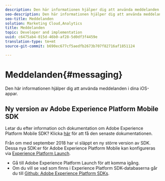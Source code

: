 ```yaml
---
description: Den här informationen hjälper dig att använda meddelanden i dina iOS-appar.
seo-description: Den här informationen hjälper dig att använda meddelanden i dina iOS-appar.
seo-title: Meddelanden
solution: Marketing Cloud,Analytics
title: Meddelanden
topic: Developer and implementation
uuid: c6475ab4-015d-46b0-af28-5d0df3f4459e
translation-type: tm+mt
source-git-commit: b690ec677cf5aedfb2673b707f82716af1851124

---
```



# Meddelanden{#messaging}

Den här informationen hjälper dig att använda meddelanden i dina iOS-appar.

## Ny version av Adobe Experience Platform Mobile SDK

Letar du efter information och dokumentation om Adobe Experience Platform Mobile SDK? Klicka [här](https://aep-sdks.gitbook.io/docs/) för att få den senaste dokumentationen.

Från om med september 2018 har vi släppt en ny större version av SDK. Dessa nya SDK:er för Adobe Experience Platform Mobile kan konfigureras via [Experience Platform Launch](https://www.adobe.com/experience-platform/launch.html).

* Gå till Adobe Experience Platform Launch för att komma igång.
* Om du vill se vad som finns i Experience Platform SDK-databaserna går du till [Github: Adobe Experience Platform SDKs](https://github.com/Adobe-Marketing-Cloud/acp-sdks).


